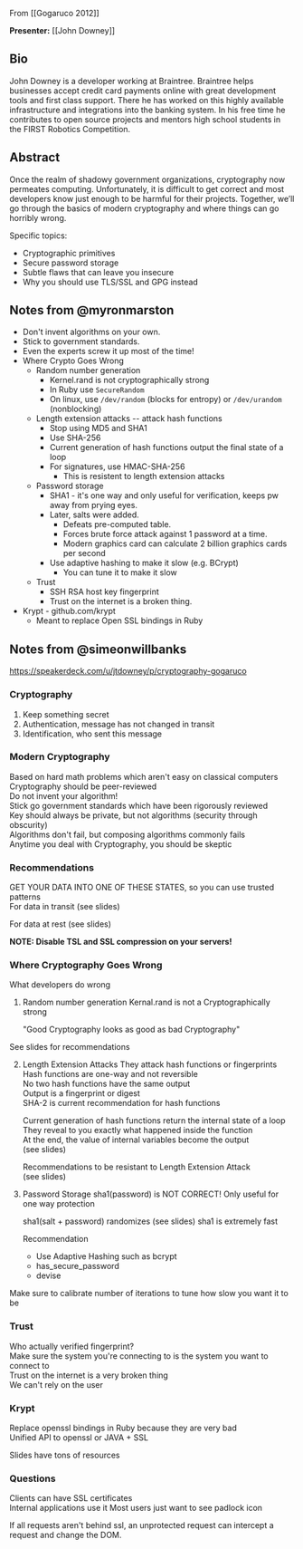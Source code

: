 From [[Gogaruco 2012]]

**Presenter:** [[John Downey]]

## Bio

John Downey is a developer working at Braintree. Braintree helps
businesses accept credit card payments online with great development
tools and first class support. There he has worked on this highly
available infrastructure and integrations into the banking system. In
his free time he contributes to open source projects and mentors high
school students in the FIRST Robotics Competition.

## Abstract

Once the realm of shadowy government organizations, cryptography now
permeates computing. Unfortunately, it is difficult to get correct and
most developers know just enough to be harmful for their projects.
Together, we’ll go through the basics of modern cryptography and where
things can go horribly wrong.

Specific topics:

* Cryptographic primitives
* Secure password storage
* Subtle flaws that can leave you insecure
* Why you should use TLS/SSL and GPG instead

## Notes from @myronmarston

* Don't invent algorithms on your own.
* Stick to government standards.
* Even the experts screw it up most of the time!
* Where Crypto Goes Wrong
  * Random number generation
    * Kernel.rand is not cryptographically strong
    * In Ruby use `SecureRandom`
    * On linux, use `/dev/random` (blocks for entropy) or `/dev/urandom`
      (nonblocking)
  * Length extension attacks -- attack hash functions
    * Stop using MD5 and SHA1
    * Use SHA-256
    * Current generation of hash functions output the final state of a loop
    * For signatures, use HMAC-SHA-256
      * This is resistent to length extension attacks
  * Password storage
    * SHA1 - it's one way and only useful for verification, keeps pw
      away from prying eyes.
    * Later, salts were added.
       * Defeats pre-computed table.
       * Forces brute force attack against 1 password at a time.
       * Modern graphics card can calculate 2 billion graphics cards per
         second
    * Use adaptive hashing to make it slow (e.g. BCrypt)
       * You can tune it to make it slow
  * Trust
    * SSH RSA host key fingerprint
    * Trust on the internet is a broken thing.
* Krypt - github.com/krypt
  * Meant to replace Open SSL bindings in Ruby

## Notes from @simeonwillbanks

https://speakerdeck.com/u/jtdowney/p/cryptography-gogaruco

### Cryptography
1. Keep something secret
2. Authentication, message has not changed in transit
3. Identification, who sent this message

### Modern Cryptography
Based on hard math problems which aren't easy on classical computers  
Cryptography should be peer-reviewed   
Do not invent your algorithm!  
Stick go government standards which have been rigorously reviewed  
Key should always be private, but not algorithms (security through obscurity)   
Algorithms don't fail, but composing algorithms commonly fails  
Anytime you deal with Cryptography, you should be skeptic

### Recommendations
GET YOUR DATA INTO ONE OF THESE STATES, so you can use trusted patterns  
For data in transit
(see slides)

For data at rest
(see slides)

**NOTE: Disable TSL and SSL compression on your servers!**

### Where Cryptography Goes Wrong
What developers do wrong

1. Random number generation
   Kernal.rand is not a Cryptographically strong
   
   "Good Cryptography looks as good as bad Cryptography"
   
  See slides for recommendations

2. Length Extension Attacks
   They attack hash functions or fingerprints   
   Hash functions are one-way and not reversible   
   No two hash functions have the same output   
   Output is a fingerprint or digest   
   SHA-2 is current recommendation for hash functions

   Current generation of hash functions return the internal state of a loop   
   They reveal to you exactly what happened inside the function   
   At the end, the value of internal variables become the output   
   (see slides)

   Recommendations to be resistant to Length Extension Attack   
   (see slides)

3. Password Storage
   sha1(password) is NOT CORRECT!
   Only useful for one way protection

   sha1(salt + password) randomizes
   (see slides)
   sha1 is extremely fast 

   Recommendation 
    * Use Adaptive Hashing such as bcrypt
    * has_secure_password
    * devise
    
  Make sure to calibrate number of iterations to tune how slow you want it to be

### Trust
Who actually verified fingerprint?   
Make sure the system you're connecting to is the system you want to connect to   
Trust on the internet is a very broken thing   
We can't rely on the user

### Krypt
Replace openssl bindings in Ruby because they are very bad   
Unified API to openssl or JAVA + SSL

Slides have tons of resources

### Questions
Clients can have SSL certificates   
Internal applications use it
Most users just want to see padlock icon

If all requests aren't behind ssl, an unprotected request can intercept a request and change the DOM.
